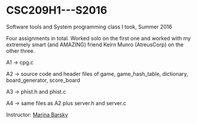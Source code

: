# CSC209H1---S2016
Software tools and System programming class I took, Summer 2016

Four assignments in total. Worked solo on the first one and worked with my extremely smart (and AMAZING) friend Keirn Munro (AtreusCorp) on the other three.

A1 -> cpg.c

A2 -> source code and header files of game, game_hash_table, dictionary, board_generator, score_board

A3 -> phist.h and phist.c

A4 -> same files as A2 plus server.h and server.c

Instructor: [Marina Barsky](http://www.teach.cs.toronto.edu/~mgbarsky/)
